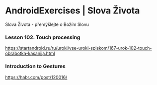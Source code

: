 # AndroidExercises | Slova Života
Slova Života - přemýšlejte o Božím Slovu

### Lesson 102. Touch processing
https://startandroid.ru/ru/uroki/vse-uroki-spiskom/167-urok-102-touch-obrabotka-kasanija.html

### Introduction to Gestures
https://habr.com/post/120016/
